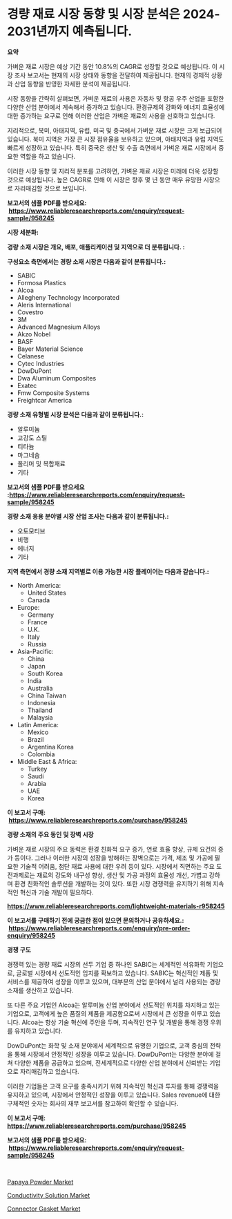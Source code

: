 <p><h1>경량 재료 시장 동향 및 시장 분석은 2024-2031년까지 예측됩니다.</h1></p><p><strong>요약</strong></p>
<p><p>가벼운 재료 시장은 예상 기간 동안 10.8%의 CAGR로 성장할 것으로 예상됩니다. 이 시장 조사 보고서는 현재의 시장 상태와 동향을 전달하여 제공됩니다. 현재의 경제적 상황과 산업 동향을 반영한 자세한 분석이 제공됩니다. </p><p>시장 동향을 간략히 살펴보면, 가벼운 재료의 사용은 자동차 및 항공 우주 산업을 포함한 다양한 산업 분야에서 계속해서 증가하고 있습니다. 환경규제의 강화와 에너지 효율성에 대한 증가하는 요구로 인해 이러한 산업은 가벼운 재료의 사용을 선호하고 있습니다. </p><p>지리적으로, 북미, 아태지역, 유럽, 미국 및 중국에서 가벼운 재료 시장은 크게 보급되어 있습니다. 북미 지역은 가장 큰 시장 점유율을 보유하고 있으며, 아태지역과 유럽 지역도 빠르게 성장하고 있습니다. 특히 중국은 생산 및 수출 측면에서 가벼운 재료 시장에서 중요한 역할을 하고 있습니다. </p><p>이러한 시장 동향 및 지리적 분포를 고려하면, 가벼운 재료 시장은 미래에 더욱 성장할 것으로 예상됩니다. 높은 CAGR로 인해 이 시장은 향후 몇 년 동안 매우 유망한 시장으로 자리매김할 것으로 보입니다.</p></p>
<p><strong>보고서의 샘플 PDF를 받으세요: &nbsp;<a href="https://www.reliableresearchreports.com/enquiry/request-sample/958245">https://www.reliableresearchreports.com/enquiry/request-sample/958245</a></strong></p>
<p><strong>시장 세분화:</strong></p>
<p><strong> 경량 소재 시장은 개요, 배포, 애플리케이션 및 지역으로 더 분류됩니다. :</strong></p>
<p><strong>구성요소 측면에서는 경량 소재 시장은 다음과 같이 분류됩니다.:</strong></p>
<p><ul><li>SABIC</li><li>Formosa Plastics</li><li>Alcoa</li><li>Allegheny Technology Incorporated</li><li>Aleris International</li><li>Covestro</li><li>3M</li><li>Advanced Magnesium Alloys</li><li>Akzo Nobel</li><li>BASF</li><li>Bayer Material Science</li><li>Celanese</li><li>Cytec Industries</li><li>DowDuPont</li><li>Dwa Aluminum Composites</li><li>Exatec</li><li>Fmw Composite Systems</li><li>Freightcar America</li></ul></p>
<p><strong> 경량 소재 유형별 시장 분석은 다음과 같이 분류됩니다.:</strong></p>
<p><ul><li>알루미늄</li><li>고강도 스틸</li><li>티타늄</li><li>마그네슘</li><li>폴리머 및 복합재료</li><li>기타</li></ul></p>
<p><strong>보고서의 샘플 PDF를 받으세요 :<a href="https://www.reliableresearchreports.com/enquiry/request-sample/958245">https://www.reliableresearchreports.com/enquiry/request-sample/958245</a></strong></p>
<p><strong> 경량 소재 응용 분야별 시장 산업 조사는 다음과 같이 분류됩니다.:</strong></p>
<p><ul><li>오토모티브</li><li>비행</li><li>에너지</li><li>기타</li></ul></p>
<p><strong>지역 측면에서 경량 소재 지역별로 이용 가능한 시장 플레이어는 다음과 같습니다.:</strong></p>
<p><ul>
    <li>
        North America:
        <ul>
            <li>United States</li>
            <li>Canada</li>
        </ul>
    </li>
    <li>
        Europe:
        <ul>
            <li>Germany</li>
            <li>France</li>
            <li>U.K.</li>
            <li>Italy</li>
            <li>Russia</li>
        </ul>
    </li>
    <li>
        Asia-Pacific:
        <ul>
            <li>China</li>
            <li>Japan</li>
            <li>South Korea</li>
            <li>India</li>
            <li>Australia</li>
            <li>China Taiwan</li>
            <li>Indonesia</li>
            <li>Thailand</li>
            <li>Malaysia</li>
        </ul>
    </li>
    <li>
        Latin America:
        <ul>
            <li>Mexico</li>
            <li>Brazil</li>
            <li>Argentina Korea</li>
            <li>Colombia</li>
        </ul>
    </li>
    <li>
        Middle East & Africa:
        <ul>
            <li>Turkey</li>
            <li>Saudi</li>
            <li>Arabia</li>
            <li>UAE</li>
            <li>Korea</li>
        </ul>
    </li>
    </ul></p>
<p><strong>이 보고서 구매: &nbsp;<a href="https://www.reliableresearchreports.com/purchase/958245">https://www.reliableresearchreports.com/purchase/958245</a></strong></p>
<p><strong>경량 소재의 주요 동인 및 장벽 시장</strong></p>
<p><p>가벼운 재료 시장의 주요 동력은 환경 친화적 요구 증가, 연료 효율 향상, 규제 요건의 증가 등이다. 그러나 이러한 시장의 성장을 방해하는 장벽으로는 가격, 제조 및 가공에 필요한 기술적 어려움, 첨단 재료 사용에 대한 우려 등이 있다. 시장에서 직면하는 주요 도전과제로는 재료의 강도와 내구성 향상, 생산 및 가공 과정의 효율성 개선, 가볍고 강하며 환경 친화적인 솔루션을 개발하는 것이 있다. 또한 시장 경쟁력을 유지하기 위해 지속적인 혁신과 기술 개발이 필요하다.</p></p>
<p><strong><a href="https://www.reliableresearchreports.com/lightweight-materials-r958245">https://www.reliableresearchreports.com/lightweight-materials-r958245</a></strong></p>
<p><strong>이 보고서를 구매하기 전에 궁금한 점이 있으면 문의하거나 공유하세요.: &nbsp;<a href="https://www.reliableresearchreports.com/enquiry/pre-order-enquiry/958245">https://www.reliableresearchreports.com/enquiry/pre-order-enquiry/958245</a></strong></p>
<p><strong>경쟁 구도</strong></p>
<p><p>경쟁력 있는 경량 재료 시장의 선두 기업 중 하나인 SABIC는 세계적인 석유화학 기업으로, 글로벌 시장에서 선도적인 입지를 확보하고 있습니다. SABIC는 혁신적인 제품 및 서비스를 제공하여 성장을 이루고 있으며, 대부분의 산업 분야에서 널리 사용되는 경량 소재를 생산하고 있습니다.</p><p>또 다른 주요 기업인 Alcoa는 알루미늄 산업 분야에서 선도적인 위치를 차지하고 있는 기업으로, 고객에게 높은 품질의 제품을 제공함으로써 시장에서 큰 성장을 이루고 있습니다. Alcoa는 항상 기술 혁신에 주안을 두며, 지속적인 연구 및 개발을 통해 경쟁 우위를 유지하고 있습니다.</p><p>DowDuPont는 화학 및 소재 분야에서 세계적으로 유명한 기업으로, 고객 중심의 전략을 통해 시장에서 안정적인 성장을 이루고 있습니다. DowDuPont는 다양한 분야에 걸쳐 다양한 제품을 공급하고 있으며, 전세계적으로 다양한 산업 분야에서 신뢰받는 기업으로 자리매김하고 있습니다.</p><p>이러한 기업들은 고객 요구를 충족시키기 위해 지속적인 혁신과 투자를 통해 경쟁력을 유지하고 있으며, 시장에서 안정적인 성장을 이루고 있습니다. Sales revenue에 대한 구체적인 숫자는 회사의 재무 보고서를 참고하여 확인할 수 있습니다.</p></p>
<p><strong>이 보고서 구매: &nbsp; <a href="https://www.reliableresearchreports.com/purchase/958245">https://www.reliableresearchreports.com/purchase/958245</a></strong></p>
<p><strong>보고서의 샘플 PDF를 받으세요: &nbsp;<a href="https://www.reliableresearchreports.com/enquiry/request-sample/958245">https://www.reliableresearchreports.com/enquiry/request-sample/958245</a></strong><strong></strong></p>
<p>&nbsp;</p>
<p><p><a href="https://github.com/ChiragRP21/Market-Research-Report-List-4/blob/main/papaya-powder-market.md">Papaya Powder Market</a></p><p><a href="https://confirmed-shield-e13.notion.site/Conductivity-Solution-Market-A-Comprehensive-Report-of-its-Market-Share-Growth-Trends-2024-2031-053c8ad45cfb42d093b3f55ff6dee305">Conductivity Solution Market</a></p><p><a href="https://funky-papaya-cf4.notion.site/Connector-Gasket-Market-Size-and-Examines-its-Market-Scope-with-a-Primary-Focus-on-Growth-Opportun-c0172af360524db9888185ce582e7d9a">Connector Gasket Market</a></p></p>